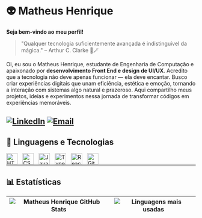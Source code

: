 # 👽 Matheus Henrique
**Seja bem-vindo ao meu perfil!**
> "Qualquer tecnologia suficientemente avançada é indistinguível da mágica." – Arthur C. Clarke 🎩🪄

Oi, eu sou o Matheus Henrique, estudante de Engenharia de Computação e apaixonado por **desenvolvimento Front End e design de UI/UX**. Acredito que a tecnologia não deve apenas funcionar — ela deve encantar. Busco criar experiências digitais que unam eficiência, estética e emoção, tornando a interação com sistemas algo natural e prazeroso.
Aqui compartilho meus projetos, ideias e experimentos nessa jornada de transformar códigos em experiências memoráveis.

[![LinkedIn](https://img.shields.io/badge/-LinkedIn-0A66C2?style=for-the-badge&logo=linkedin&logoColor=white)](https://www.linkedin.com/in/matheusle/)
[![Email](https://img.shields.io/badge/-Email-D14836?style=for-the-badge&logo=gmail&logoColor=white)](mailto:matheushale@gmail.com)
---
## 🤖 Linguagens e Tecnologias
<img align="left" alt="HTML" title="HTML" width="30px" style="padding-right: 10px;" src="https://cdn.jsdelivr.net/gh/devicons/devicon@latest/icons/html5/html5-original.svg" />
<img align="left" alt="CSS" title="CSS" width="30px" style="padding-right: 10px;" src="https://cdn.jsdelivr.net/gh/devicons/devicon@latest/icons/css3/css3-original.svg" />
<img align="left" alt="JavaScript" title="JavaScript" width="30px" style="padding-right: 10px;" src="https://cdn.jsdelivr.net/gh/devicons/devicon@latest/icons/javascript/javascript-original.svg" />
<img align="left" alt="TypeScript" title="TypeScript" width="30px" style="padding-right: 10px;" src="https://cdn.jsdelivr.net/gh/devicons/devicon@latest/icons/typescript/typescript-original.svg" />
<img align="left" alt="React" title="React" width="30px" style="padding-right: 10px;" src="https://cdn.jsdelivr.net/gh/devicons/devicon@latest/icons/react/react-original.svg" />
<img align="left" alt="Git" title="Git" width="30px" style="padding-right: 10px;" src="https://cdn.jsdelivr.net/gh/devicons/devicon@latest/icons/git/git-original.svg" />
<br/>

---
## 📊 Estatísticas
| ![Matheus Henrique GitHub Stats](https://github-readme-stats.vercel.app/api?username=matheus-dev28&show_icons=true&theme=tokyonight&include_all_commits=true&locale=pt-br) | ![Linguagens mais usadas](https://github-readme-stats.vercel.app/api/top-langs/?username=matheus-dev28&theme=tokyonight&layout=compact&custom_title=Tecnologias&langs_count=9) |
| --- | --- |

